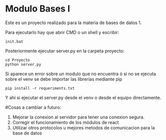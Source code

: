 # Modulo Bases I

Este es un proyecto realizado para la materia de bases de datos 1.
 
Para ejecutarlo hay que abrir CMD o un shell y escribir:
```
init.bat
```

Posteriormente ejecutar server.py en la carpeta proyecto:

```
cd Proyecto
python server.py
```
Si aparece un error sobre un modulo que no encuentra ó si no se ejecuta sobre el venv se debe importar las librerias mediante pip

```
pip install -r requeriments.txt
```

Y ahí si ejecutar el server.py desde el venv o desde el equipo directamente.


#Cosas a cambiar a futuro:
1. Mejorar la conexion al servidor para tener una conexion segura.
2. Corregir el funcionamiento de los módulos de react
3. Utilizar otros protocolos u mejores metodos de comunicacion para la base de datos
